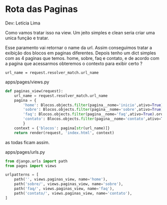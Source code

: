 # **Rota das Paginas**

Dev: Letícia Lima

 

Como vamos tratar isso na view. Um jeito simples e clean seria criar uma unica função e tratar. 

Esse paramento vai retornar o name da url. Assim conseguimos tratar a exibição dos blocos em paginas diferentes. Depois tenho um dict simples com as 4 paginas que temos. home, sobre, faq e contato, e de acordo com a pagina que acessarmos obteremos o contexto para exibir certo ?

`url_name = request.resolver_match.url_name`

apps/pages/views.py

```python
def paginas_view(request):
    url_name = request.resolver_match.url_name
    pagina = {
        'home': Blocos.objects.filter(pagina__nome='inicio',ativo=True).order_by('ordem'),
        'sobre': Blocos.objects.filter(pagina__nome='sobre',ativo=True).order_by('ordem'),
        'faq': Blocos.objects.filter(pagina__nome='faq',ativo=True).order_by('ordem'),
        'contato': Blocos.objects.filter(pagina__nome='contato',ativo=True).order_by('ordem'),
        }
    context = {'blocos': pagina[str(url_name)]}
    return render(request, 'index.html', context)
```

as todas ficam assim.

apps/pages/urls.py
```python
from django.urls import path 
from pages import views

urlpatterns = [
    path('', views.paginas_view, name='home'), 
    path('sobre/', views.paginas_view, name='sobre'), 
    path('faq/', views.paginas_view, name='faq'), 
    path('contato/', views.paginas_view, name='contato'), 
]
```